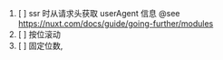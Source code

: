 1. [ ] ssr 时从请求头获取 userAgent 信息 @see https://nuxt.com/docs/guide/going-further/modules
2. [ ] 按位滚动
3. [ ] 固定位数,
